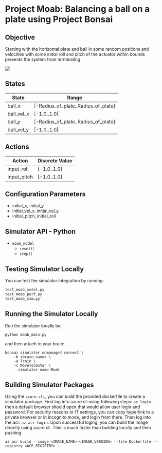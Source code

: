 # Project Moab: Balancing a ball on a plate using Project Bonsai

## Objective

Starting with the horizontal plate and ball in some random positions and velocities with some initial roll and pitch of the actuator within bounds prevents the system from terminating. 

![](https://microsoft.github.io/moab/img/tutorials/1/moab-photo.png)

## States

| State                    | Range         |
| ------------------------ | ------------- |
| ball_x           | [-Radius_of_plate..Radius_of_plate]   |
| ball_vel_x       | [-1.0..1.0]   |
| ball_y           | [-Radius_of_plate..Radius_of_plate]  |
| ball_vel_y       | [-1.0..1.0]   |

## Actions

| Action          | Discrete Value |
| --------------- | -------------- |
| input_roll      | [-1.0..1.0]    |
| input_pitch     | [-1.0..1.0]    |

## Configuration Parameters

- initial_x, initial_y
- initial_vel_x, initial_vel_y
- initial_pitch, initial_roll

## Simulator API - Python

- `moab_model`
    - `reset()`
    - `step()`

## Testing Simulator Locally

You can test the simulator integration by running:

```bash
test_moab_model.py
test_moab_perf.py
test_moab_sim.py
```

## Running the Simulator Locally

Run the simulator locally by:

```bash
python moab_main.py
```

and then attach to your brain:

```
bonsai simulator unmanaged connect \                          
    -b <brain_name> \
    -a Train \
    -c MoveToCenter \
    --simulator-name Moab
```

## Building Simulator Packages

Using the `azure-cli`, you can build the provided dockerfile to create a simulator package. First log into azure cli using following steps:
`az login` then a default browser should open that would allow user login and password. For security reasons or IT settings, you can copy hyperlink to a private browser or in incognito mode, and login from there.
Then log into the acr: `az acr login`. Upon successful loging, you can build the image directly using azure cli. This is much faster than building locally and then pushing
```
az acr build --image <IMAGE_NAME>:<IMAGE_VERSION> --file Dockerfile --registry <ACR_REGISTRY> .
```
